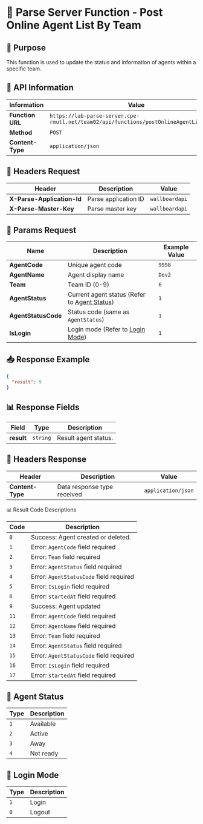 # 📌 Parse Server Function - Post Online Agent List By Team

## 📝 Purpose

This function is used to update the status and information of agents within a specific team.

## 📌 API Information

| Information      | Value                                                                                   |
| ---------------- | --------------------------------------------------------------------------------------- |
| **Function URL** | `https://lab-parse-server.cpe-rmutl.net/team02/api/functions/postOnlineAgentListByTeam` |
| **Method**       | `POST`                                                                                  |
| **Content-Type** | `application/json`                                                                      |

## 📝 Headers Request

| Header                     | Description          | Value          |
| -------------------------- | -------------------- | -------------- |
| **X-Parse-Application-Id** | Parse application ID | `wallboardapi` |
| **X-Parse-Master-Key**     | Parse master key     | `wallboardapi` |

## 📝 Params Request

| Name                | Description                                                   | Example Value |
| ------------------- | ------------------------------------------------------------- | ------------- |
| **AgentCode**       | Unique agent code                                             | `9998`        |
| **AgentName**       | Agent display name                                            | `Dev2`        |
| **Team**            | Team ID (0-9)                                                 | `6`           |
| **AgentStatus**     | Current agent status (Refer to [Agent Status](#agent-status)) | `1`           |
| **AgentStatusCode** | Status code (same as `AgentStatus`)                           | `1`           |
| **IsLogin**         | Login mode (Refer to [Login Mode](#login-mode))               | `1`           |

## 📥 Response Example

```json
{
  "result": 9
}
```

## 📊 Response Fields

| Field      | Type     | Description          |
| ---------- | -------- | -------------------- |
| **result** | `string` | Result agent status. |

## 📝 Headers Response

| Header           | Description                 | Value              |
| ---------------- | --------------------------- | ------------------ |
| **Content-Type** | Data response type received | `application/json` |

📊 Result Code Descriptions

| Code | Description                             |
| ---- | --------------------------------------- |
| `0`  | Success: Agent created or deleted.      |
| `1`  | Error: `AgentCode` field required       |
| `2`  | Error: `Team` field required            |
| `3`  | Error: `AgentStatus` field required     |
| `4`  | Error: `AgentStatusCode` field required |
| `5`  | Error: `IsLogin` field required         |
| `6`  | Error: `startedAt` field required       |
| `9`  | Success: Agent updated                  |
| `11` | Error: `AgentCode` field required       |
| `12` | Error: `AgentName` field required       |
| `13` | Error: `Team` field required            |
| `14` | Error: `AgentStatus` field required     |
| `15` | Error: `AgentStatusCode` field required |
| `16` | Error: `IsLogin` field required         |
| `17` | Error: `startedAt` field required       |

## 🔄 Agent Status

| Type | Description |
| ---- | ----------- |
| `1`  | Available   |
| `2`  | Active      |
| `3`  | Away        |
| `4`  | Not ready   |

## 🔄 Login Mode

| Type | Description |
| ---- | ----------- |
| `1`  | Login       |
| `0`  | Logout      |
